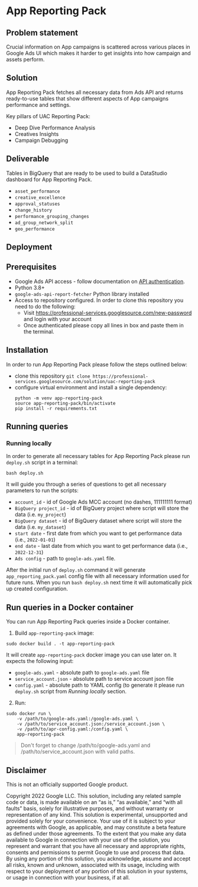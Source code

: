 # App Reporting Pack

## Problem statement

Crucial information on App campaigns is scattered across various places in Google Ads UI which makes it harder to get insights into how campaign and assets perform.

## Solution

App Reporting Pack fetches all necessary data from Ads API and returns ready-to-use tables that show different aspects of App campaigns performance and settings.

Key pillars of UAC Reporting Pack:

*   Deep Dive Performance Analysis
*   Creatives Insights
*   Campaign Debugging



## Deliverable

Tables in BigQuery that are ready to be used to build
a DataStudio dashboard for App Reporting Pack.

* `asset_performance`
* `creative_excellence`
* `approval_statuses`
* `change_history`
* `performance_grouping_changes`
* `ad_group_network_split`
* `geo_performance`

## Deployment
## Prerequisites

* Google Ads API access - follow documentation on [API authentication](https://github.com/google/ads-api-report-fetcher/blob/main/docs/how-to-authenticate-ads-api.md).
* Python 3.8+
* `google-ads-api-report-fetcher` Python library installed
* Access to repository configured. In order to clone this repository you need to do the following:
    * Visit https://professional-services.googlesource.com/new-password and login with your account
    * Once authenticated please copy all lines in box and paste them in the terminal.

## Installation

In order to run App Reporting Pack please follow the steps outlined below:

* clone this repository `git clone https://professional-services.googlesource.com/solution/uac-reporting-pack`
* configure virtual environment and install a single dependency:
    ```
    python -m venv app-reporting-pack
    source app-reporting-pack/bin/activate
    pip install -r requirements.txt
    ```

## Running queries

### Running locally

In order to generate all necessary tables for App Reporting Pack please run `deploy.sh` script in a terminal:

```shell
bash deploy.sh
```

It will guide you through a series of questions to get all necessary parameters to run the scripts:

* `account_id` - id of Google Ads MCC account (no dashes, 111111111 format)
* `BigQuery project_id` - id of BigQuery project where script will store the data (i.e. `my_project`)
* `BigQuery dataset` - id of BigQuery dataset where script will store the data (i.e. `my_dataset`)
* `start date` - first date from which you want to get performance data (i.e., `2022-01-01`)
* `end date` - last date from which you want to get performance data (i.e., `2022-12-31`)
* `Ads config` - path to `google-ads.yaml` file.

After the initial run of `deploy.sh` command it will generate `app_reporting_pack.yaml` config file with all necessary information used for future runs.
When you run `bash deploy.sh` next time it will automatically pick up created configuration.


## Run queries in a Docker container

You can run App Reporting Pack queries inside a Docker container.

1. Build `app-reporting-pack` image:

```
sudo docker build . -t app-reporting-pack
```

It will create `app-reporting-pack` docker image you can use later on. It expects the following input:

* `google-ads.yaml` - absolute path to `google-ads.yaml` file
* `service_account.json` - absolute path to service account json file
* `config.yaml` - absolute path to YAML config (to generate it please run `deploy.sh` script from *Running locally* section.

2. Run:

```
sudo docker run \
    -v /path/to/google-ads.yaml:/google-ads.yaml \
    -v /path/to/service_account.json:/service_account.json \
    -v /path/to/apr-config.yaml:/config.yaml \
    app-reporting-pack
```

> Don't forget to change /path/to/google-ads.yaml and /path/to/service_account.json with valid paths.


## Disclaimer
This is not an officially supported Google product.

Copyright 2022 Google LLC. This solution, including any related sample code or data, is made available on an “as is,” “as available,” and “with all faults” basis, solely for illustrative purposes, and without warranty or representation of any kind. This solution is experimental, unsupported and provided solely for your convenience. Your use of it is subject to your agreements with Google, as applicable, and may constitute a beta feature as defined under those agreements. To the extent that you make any data available to Google in connection with your use of the solution, you represent and warrant that you have all necessary and appropriate rights, consents and permissions to permit Google to use and process that data. By using any portion of this solution, you acknowledge, assume and accept all risks, known and unknown, associated with its usage, including with respect to your deployment of any portion of this solution in your systems, or usage in connection with your business, if at all.

